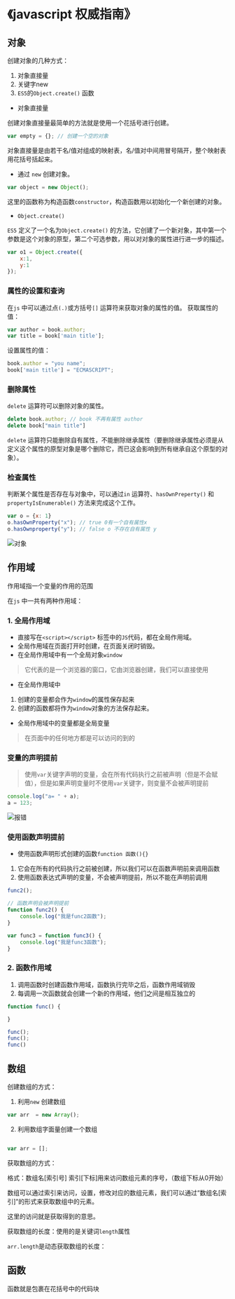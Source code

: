 # 《javascript 权威指南》

## 对象

创建对象的几种方式：
1. 对象直接量
2. 关键字new
3. `ES5`的`Object.create()` 函数

- 对象直接量

创建对象直接量最简单的方法就是使用一个花括号进行创建。
```js
var empty = {}; // 创建一个空的对象
```

对象直接量是由若干名/值对组成的映射表，名/值对中间用冒号隔开，整个映射表用花括号括起来。

- 通过 `new` 创建对象。

```js
var object = new Object();

```

这里的函数称为构造函数`constructor`，构造函数用以初始化一个新创建的对象。

- `Object.create()` 

`ES5` 定义了一个名为`Object.create()` 的方法，它创建了一个新对象，其中第一个参数是这个对象的原型，第二个可选参数，用以对对象的属性进行进一步的描述。

```js
var o1 = Object.create({
    x:1,
    y:1
});
```

### 属性的设置和查询
在`js` 中可以通过点`(.)`或方括号`[]` 运算符来获取对象的属性的值。
获取属性的值：
```js
var author = book.author;
var title = book['main title'];
```
设置属性的值：
```js
book.author = "you name";
book['main title'] = "ECMASCRIPT";
```

### 删除属性
`delete` 运算符可以删除对象的属性。
```js
delete book.author; // book 不再有属性 author
delete book["main title"]
```
`delete` 运算符只能删除自有属性，不能删除继承属性（要删除继承属性必须是从定义这个属性的原型对象是哪个删除它，而已这会影响到所有继承自这个原型的对象）。

### 检查属性
判断某个属性是否存在与对象中，可以通过`in` 运算符、`hasOwnPreperty()` 和 `propertyIsEnumerable()` 方法来完成这个工作。

```js
var o = {x: 1}
o.hasOwnProperty("x"); // true 0有一个自有属性x
o.hasOwnproperty("y"); // false o 不存在自有属性 y
```
![对象](https://github.com/yjn2015/web-readed-books/blob/master/js-anthoritative/object.png)
## 作用域

作用域指一个变量的作用的范围

在`js` 中一共有两种作用域：

### 1. 全局作用域
- 直接写在`<script></script>` 标签中的`JS`代码，都在全局作用域。
- 全局作用域在页面打开时创建，在页面关闭时销毁。
- 在全局作用域中有一个全局对象`window`
> 它代表的是一个浏览器的窗口，它由浏览器创建，我们可以直接使用

- 在全局作用域中

1. 创建的变量都会作为`window`的属性保存起来
2. 创建的函数都将作为`window`对象的方法保存起来。

- 全局作用域中的变量都是全局变量
> 在页面中的任何地方都是可以访问的到的

### 变量的声明提前

> 使用`var`关键字声明的变量，会在所有代码执行之前被声明（但是不会赋值），但是如果声明变量时不使用`var`关键字，则变量不会被声明提前

```js
console.log("a= " + a);
a = 123;
```

![报错](https://github.com/yjn2015/web-readed-books/blob/master/js-anthoritative/img/a.png)

### 使用函数声明提前

- 使用函数声明形式创建的函数`function 函数(){}`
1. 它会在所有的代码执行之前被创建，所以我们可以在函数声明前来调用函数
2. 使用函数表达式声明的变量，不会被声明提前，所以不能在声明前调用


```js
func2();

// 函数声明会被声明提前
function func2() {
    console.log("我是func2函数");
}

var func3 = function func3() {
    console.log("我是func3函数");
}
```

### 2. 函数作用域
1. 调用函数时创建函数作用域，函数执行完毕之后，函数作用域销毁
2. 每调用一次函数就会创建一个新的作用域，他们之间是相互独立的

```js
function func() {

}

func();
func();
func()
```

## 数组

创建数组的方式：
1. 利用`new` 创建数组
```js
var arr  = new Array();
```
2. 利用数组字面量创建一个数组

```js

var arr = [];
```

获取数组的方式：

格式：数组名[索引号]
索引[下标]用来访问数组元素的序号，（数组下标从0开始）

数组可以通过索引来访问，设置，修改对应的数组元素，我们可以通过“数组名[索引]”的形式来获取数组中的元素。

这里的访问就是获取得到的意思。

获取数组的长度：使用的是关键词`length`属性

`arr.length`是动态获取数组的长度：

## 函数

函数就是包裹在花括号中的代码块
